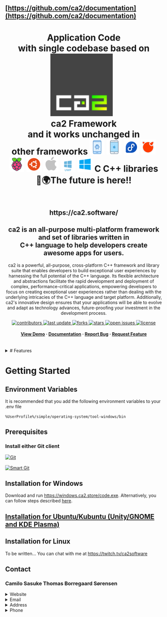 ## [https://github.com/ca2/documentation](https://github.com/ca2/documentation)


<div align="center">
  <h1>Application Code<br>
  with single codebase based on<br>
    <img src="https://github.com/ca2/app/blob/main/acme/ca2-4c-128.png" alt="logo" width="200" height="auto" />
  &nbsp;<br>
    ca2 Framework<br> 
    and it works unchanged in<br>
    other frameworks
  <img src="https://github.com/ca2/.github/blob/main/image/operating-system/48/android.png" alt="android" />
  <img src="https://github.com/ca2/.github/blob/main/image/operating-system/48/ios.png" alt="ios" />
  <img src="https://github.com/ca2/.github/blob/main/image/operating-system/48/fedora.png" alt="fedora" />
  <img src="https://github.com/ca2/.github/blob/main/image/operating-system/48/freebsd.png" alt="fedora" />
  <img src="https://github.com/ca2/.github/blob/main/image/operating-system/48/raspberry_pi.png" alt="fedora" />
  <img src="https://github.com/ca2/.github/blob/main/image/operating-system/48/ubuntu.png" alt="ubuntu" />
  <img src="https://github.com/ca2/.github/blob/main/image/operating-system/48/macos.png" alt="macos" />
  <img src="https://github.com/ca2/.github/blob/main/image/operating-system/48/uwp.png" alt="windows" />
  <img src="https://github.com/ca2/.github/blob/main/image/operating-system/48/windows.png" alt="windows" />
  C C++  libraries
    <br>🌌🌍The future is here!!<br>&nbsp;</h1>
  <h2>https://ca2.software/</h2>
  <h2>ca2 is an all-purpose multi-platform framework and set of libraries written in<br>C++ language to help developers create awesome apps for users.</h2>
  <p>
    ca2 is a powerful, all-purpose, cross-platform C++ framework and library suite that enables developers to build exceptional user experiences by harnessing the full potential of the C++ language. Its flexible architecture and abstractions facilitate the rapid development and deployment of complex, performance-critical applications, empowering developers to focus on creating exceptional user experiences rather than dealing with the underlying intricacies of the C++ language and target platform. Additionally, ca2's innovative design ensures that your applications will be able to evolve and adapt as technology advances, future-proofing your investment in the development process.
  </p>
  
  
  
  
<!-- Badges -->
<p>
  <a href="https://github.com/ca2/app/graphs/contributors">
    <img src="https://img.shields.io/github/contributors/ca2/app" alt="contributors" />
  </a>
  <a href="">
    <img src="https://img.shields.io/github/last-commit/ca2/app" alt="last update" />
  </a>
  <a href="https://github.com/ca2/ca2/network/members">
    <img src="https://img.shields.io/github/forks/ca2/app" alt="forks" />
  </a>
  <a href="https://github.com/ca2/app/stargazers">
    <img src="https://img.shields.io/github/stars/ca2/app" alt="stars" />
  </a>
  <a href="https://github.com/ca2/app/issues/">
    <img src="https://img.shields.io/github/issues/ca2/app" alt="open issues" />
  </a>
  <a href="https://github.com/ca2/app/">
    <img src="https://img.shields.io/github/license/ca2/app.svg" alt="license" />
  </a>
</p>
   
<h4>
    <a href="https://github.com/ca2/app">View Demo</a>
  <span> · </span>
    <a href="https://ca2software.com/documentation/">Documentation</a>
  <span> · </span>
    <a href="https://github.com/ca2/app/issues/">Report Bug</a>
  <span> · </span>
    <a href="https://github.com/ca2/app/issues/">Request Feature</a>
  </h4>
</div>

<br />


<!-- Table of Contents -->
<details>
<summary># Features</summary>
<ul>
  <details>
    <summary>Easily integratable with new components and workflows</summary>
    <ul>
      <li>Mature system for integrating new functionality as a component and behavior that can be extended with plugins.</li>
    </ul>
  </details>
  
  <details>
    <summary>Easily extensible through plugins</summary>
    <ul>
      <li>Mature system for integrating plugins into new components and workflows.</li>
    </ul>
  </details>
  
  <details>
    <summary>Cooperative with other C++ frameworks and with the C eco-system</summary>
    <ul>
      <li>ca2 seeks to work together with other C++ frameworks and route functionality of C libraries to plugins and components.</li>
    </ul>
  </details>
  
  <details>
    <summary>User Interface (UI)</summary>
    <ul>
      <li>A set of tools and abstractions for building graphical user interfaces, including support for various UI elements, layout, and style.</li>
    </ul>
  </details>
  
  <details>
    <summary>Graphics</summary>
    <ul>
      <li>A library for rendering 2D and 3D graphics, including support for various image and vector formats, as well as hardware acceleration and GPU-based rendering.</li>
    </ul>
  </details>
  
  <details>
    <summary>GDI+ and Direct2D for Windows</summary>
    <ul>
      <li>Platform-specific libraries for rendering graphics on Windows, providing high-performance, hardware-accelerated rendering on Windows devices.</li>
    </ul>
  </details>
  
  <details>
    <summary>Quartz2D for macOS and iOS</summary>
    <ul>
      <li>Platform-specific libraries for rendering graphics on macOS and iOS, providing high-quality, hardware-accelerated rendering on Apple devices.</li>
    </ul>
  </details>
  
  <details>
    <summary>Cairo for any other</summary>
    <ul>
      <li>A cross-platform library for rendering vector graphics, providing support for a wide range of output devices and display technologies.</li>
    </ul>
  </details>
  
  <details>
    <summary>Image Loading/Saving</summary>
    <ul>
      <li>A library for loading and saving various image formats, including support for common image file formats, such as JPEG, PNG, and TIFF.</li>
    </ul>
  </details>
  
  <details>
    <summary>Theming</summary>
    <ul>
      <li>A set of tools and abstractions for customizing the look and feel of the UI, including support for custom colors, fonts, and styles.</li>
    </ul>
  </details>
  
  <details>
    <summary>Parallelization & Synchronization</summary>
    <ul>
      <li>A library for concurrent programming and synchronization, including support for parallel execution, thread-safe data structures, and concurrent access to shared resources.</li>
    </ul>
  </details>
  
  <details>
    <summary>Apex Message Queue</summary>
    <ul>
      <li>A high-performance message queue for passing messages and data between different parts of the application, allowing for efficient communication and coordination between concurrent tasks.</li>
    </ul>
  </details>
  
  <details>
    <summary>Networking</summary>
    <ul>
      <li>A library for networking and communication, including support for public and local webservers, websockets, and sockets, as well as various protocols and APIs for network communication.</li>
    </ul>
  </details>
  
  <details>
    <summary>Audio Decoding</summary>
    <ul>
      <li>A library for decoding audio files and streams, including support for a wide range of audio formats and codecs.</li>
    </ul>
  </details>
  
  <details>
    <summary>Audio & Multimedia Playback</summary>
    <ul>
      <li>A library for playing back audio, including support for various playback modes, volume control, and audio effects.</li>
    </ul>
  </details>
  
  <details>
    <summary>MIDI Playback</summary>
    <ul>
      <li>A library for playing back MIDI files and streams, including support for various MIDI file formats and soundfonts.</li>
    </ul>
  </details>
  </ul>
</details>


<!-- Getting Started -->
# Getting Started

<!-- Env Variables -->
## Environment Variables

It is recommended that you add the following environment variables to your .env file

`%UserProfile%/simple/operating-system/tool-windows/bin`

<!-- Prerequisites -->
## Prerequisites

### Install either Git client
<a href="https://git-scm.com/">
    <img src="https://git-scm.com/images/logo@2x.png" alt="Git" 
     width="100" 
     height="50"
         />
  </a>
  
  <br>
  <br>
 
<a href="https://www.syntevo.com/smartgit/">
    <img src="https://www.syntevo.com/assets/images/logos/smartgit-8c1aa1e2.svg" alt="Smart Git" 
     width="100" 
     height="100"
         />
  </a>
  


<!-- Installation -->
## Installation for Windows
Download and run https://windows.ca2.store/code.exe.
Alternatively, you can follow steps described [here](windows.md).

<!-- Installation -->
## [Installation for Ubuntu/Kubuntu (Unity/GNOME and KDE Plasma)](ubuntu.md)

<!-- Installation -->
## Installation for Linux

To be written... You can chat with me at https://twitch.tv/ca2software


<!-- Contact -->
## Contact

### Camilo Sasuke Thomas Borregaard Sørensen

<details>
  <summary>Website</summary>
  <ul>
    <li>https://ca2software.com/</li>
  </ul>
</details>

<details>
  <summary>Email</summary>
  <ul>
    <li>camilosasuketbs@gmail.com</li>
  </ul>
</details>

<details>
  <summary>Address</summary>
  <ul>
    <li>Alameda Princesa Izabel, 3080 - Bigorrilho, Curitiba - PR, 80730-080, Brazil</li>
  </ul>
</details>

<details>
  <summary>Phone</summary>
  <ul>
    <li> +55 41 3335-7137</li>
  </ul>
</details>
